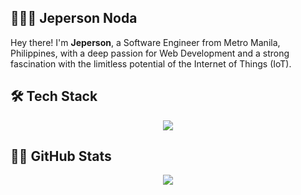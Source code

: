 ## 👨🏻‍💻 Jeperson Noda

Hey there! I'm **Jeperson**, a Software Engineer from Metro Manila, Philippines, with a deep passion for Web Development and a strong fascination with the limitless potential of the Internet of Things (IoT).

<!--
Hey there! I'm **Jeperson**, an Information Technology student at Colegio De Sta Teresa De Avila Inc. (CSTA) in Quezon City, Philippines. I am fascinated by the world of Web Development and captivated by the possibilities of the Internet of Things (IoT).
-->

## 🛠️ Tech Stack

<p align="center">
  <a href="https://github.com/jepnoda">
    <img src="https://skillicons.dev/icons?i=js,java,arduino,mysql,firebase,nodejs,express,astro,react,tailwind,bootstrap,linux,bash,powershell&perline=4" />
  </a>
</p>

## 🏃🏻 GitHub Stats

<p align="center">
  <a href="https://github.com/jepnoda">
    <img src="https://github-readme-stats.vercel.app/api/top-langs/?username=jepnoda&hide=html,css,scss&langs_count=8&hide_progress=true" />
  </a>
</p>

<!--
**jepnoda/jepnoda** is a ✨ _special_ ✨ repository because its `README.md` (this file) appears on your GitHub profile.

Here are some ideas to get you started:

- 🔭 I’m currently working on ...
- 🌱 I’m currently learning ...
- 👯 I’m looking to collaborate on ...
- 🤔 I’m looking for help with ...
- 💬 Ask me about ...
- 📫 How to reach me: ...
- 😄 Pronouns: ...
- ⚡ Fun fact: ...
-->
